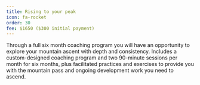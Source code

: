 ```yaml
---
title: Rising to your peak
icon: fa-rocket
order: 30
fee: $1650 ($300 initial payment)
---
```


Through a full six month coaching program you will have an opportunity to explore your mountain ascent with depth and consistency.  Includes a custom-designed coaching program and two 90-minute sessions per month for six months, plus facilitated practices and exercises to provide you with the mountain pass and ongoing development work you need to ascend.

